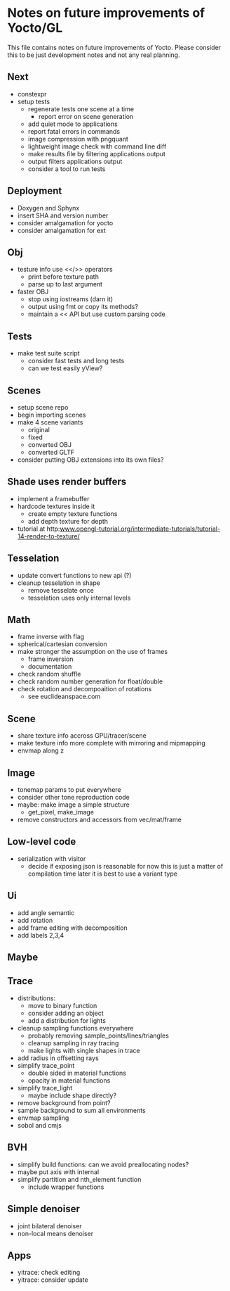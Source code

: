 # Notes on future improvements of Yocto/GL

This file contains notes on future improvements of Yocto.
Please consider this to be just development notes and not any real planning.

## Next

- constexpr
- setup tests
    - regenerate tests one scene at a time
        - report error on scene generation
    - add quiet mode to applications
    - report fatal errors in commands
    - image compression with pngquant
    - lightweight image check with command line diff
    - make results file by filtering applications output
    - output filters applications output
    - consider a tool to run tests

## Deployment

- Doxygen and Sphynx
- insert SHA and version number
- consider amalgamation for yocto
- consider amalgamation for ext

## Obj

- testure info use <</>> operators
    - print before texture path
    - parse up to last argument
- faster OBJ
    - stop using iostreams (darn it)
    - output using fmt or copy its methods?
    - maintain a << API but use custom parsing code

## Tests

- make test suite script
    - consider fast tests and long tests
    - can we test easily yView?

## Scenes

- setup scene repo
- begin importing scenes
- make 4 scene variants
    - original
    - fixed
    - converted OBJ
    - converted GLTF
- consider putting OBJ extensions into its own files?

## Shade uses render buffers

- implement a framebuffer
- hardcode textures inside it
    - create empty texture functions
    - add depth texture for depth
- tutorial at
    http:www.opengl-tutorial.org/intermediate-tutorials/tutorial-14-render-to-texture/

## Tesselation

- update convert functions to new api (?)
- cleanup tesselation in shape
    - remove tesselate once
    - tesselation uses only internal levels

## Math

- frame inverse with flag
- spherical/cartesian conversion
- make stronger the assumption on the use of frames
    - frame inversion
    - documentation
- check random shuffle
- check random number generation for float/double
- check rotation and decompoaition of rotations
   - see euclideanspace.com

## Scene

- share texture info accross GPU/tracer/scene
- make texture info more complete with mirroring and mipmapping
- envmap along z

## Image

- tonemap params to put everywhere
- consider other tone reproduction code
- maybe: make image a simple structure
    - get_pixel, make_image
- remove constructors and accessors from vec/mat/frame

## Low-level code

- serialization with visitor
    - decide if exposing json is reasonable
      for now this is just a matter of compilation time
      later it is best to use a variant type

## Ui

- add angle semantic
- add rotation
- add frame editing with decomposition
- add labels 2,3,4

## Maybe


## Trace

- distributions:
    - move to binary function
    - consider adding an object
    - add a distribution for lights
- cleanup sampling functions everywhere
    - probably removing sample_points/lines/triangles
    - cleanup sampling in ray tracing
    - make lights with single shapes in trace
- add radius in offsetting rays
- simplify trace_point
    - double sided in material functions
    - opacity in material functions
- simplify trace_light
    - maybe include shape directly?
- remove background from point?
- sample background to sum all environments
- envmap sampling
- sobol and cmjs

## BVH

- simplify build functions: can we avoid preallocating nodes?
- maybe put axis with internal
- simplify partition and nth_element function
    - include wrapper functions

## Simple denoiser

- joint bilateral denoiser
- non-local means denoiser

## Apps

- yitrace: check editing
- yitrace: consider update
